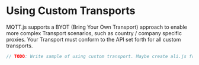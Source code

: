 # Using Custom Transports

MQTT.js supports a BYOT (Bring Your Own Transport) approach to enable more complex Transport scenarios, such as country / company specific proxies. Your Transport must conform to the API set forth for all custom transports. 

```js
// TODO: Write sample of using custom transport. Maybe create ali.js for AliExpress as example since it is in old library.
```